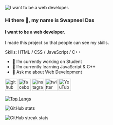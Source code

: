 ![I want to be a web developer.](https://blogger.googleusercontent.com/img/b/R29vZ2xl/AVvXsEhxMSYWWwAnX6miWpJkbmEiJ2VIsNQ8jMyLoTHVqrk-CbQqnN4p80Wk9XQhmZmr-clSk2tpB6LEzVyCGi_plIPf9czh_vykyzbE4gaGNfi1fv2jwE3fJqKfj7329n2bC-SypoWZA_mjJKoDsWEHis5mEfhrU-Q6QGqhruHKvjauu-ujpb6a0kHJyRA4H2kv/s3151/1696016817037-01-01-01.jpg)
### Hi there 👋, my name is Swapneel Das
#### I want to be a web developer.


I made this project so that people can see my skills.

Skills: HTML / CSS / JaveScript / C++

- 🔭 I’m currently working on Student 
- 🌱 I’m currently learning JavaScript & C++
- 💬 Ask me about Web Development 


[<img src='https://cdn.jsdelivr.net/npm/simple-icons@3.0.1/icons/github.svg' alt='github' height='40'>](https://github.com/swapneeldas4)  [<img src='https://cdn.jsdelivr.net/npm/simple-icons@3.0.1/icons/facebook.svg' alt='facebook' height='40'>](https://www.facebook.com/swapneel.das.sajeeb)  [<img src='https://cdn.jsdelivr.net/npm/simple-icons@3.0.1/icons/instagram.svg' alt='instagram' height='40'>](https://www.instagram.com/swapneel_das/)  [<img src='https://cdn.jsdelivr.net/npm/simple-icons@3.0.1/icons/twitter.svg' alt='twitter' height='40'>](https://twitter.com/swapneel_das__)  [<img src='https://cdn.jsdelivr.net/npm/simple-icons@3.0.1/icons/youtube.svg' alt='YouTube' height='40'>](https://www.youtube.com/channel/swapneelalways)  

[![Top Langs](https://github-readme-stats.vercel.app/api/top-langs/?username=swapneeldas4)](https://github.com/anuraghazra/github-readme-stats)

![GitHub stats](https://github-readme-stats.vercel.app/api?username=swapneeldas4&show_icons=true)  

![GitHub streak stats](https://streak-stats.demolab.com/?user=swapneeldas4)  

